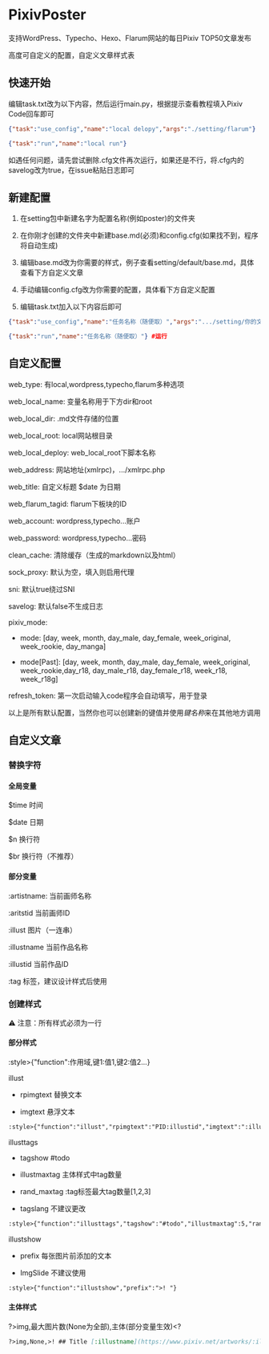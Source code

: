 # PixivPoster
支持WordPress、Typecho、Hexo、Flarum网站的每日Pixiv TOP50文章发布

高度可自定义的配置，自定义文章样式表

## 快速开始
编辑task.txt改为以下内容，然后运行main.py，根据提示查看教程填入Pixiv Code回车即可

```json
{"task":"use_config","name":"local delopy","args":"./setting/flarum"}

{"task":"run","name":"local run"}
```

如遇任何问题，请先尝试删除.cfg文件再次运行，如果还是不行，将.cfg内的savelog改为true，在issue粘贴日志即可

## 新建配置

1. 在setting包中新建名字为配置名称(例如poster)的文件夹

2. 在你刚才创建的文件夹中新建base.md(必须)和config.cfg(如果找不到，程序将自动生成)

3. 编辑base.md改为你需要的样式，例子查看setting/default/base.md，具体查看下方自定义文章

4. 手动编辑config.cfg改为你需要的配置，具体看下方自定义配置

5. 编辑task.txt加入以下内容后即可

```json
{"task":"use_config","name":"任务名称（随便取）","args":".../setting/你的文件夹名称（最好使用绝对路径）"} #读取配置

{"task":"run","name":"任务名称（随便取）"} #运行
```

## 自定义配置
web_type: 有local,wordpress,typecho,flarum多种选项

web_local_name: 变量名称用于下方dir和root

web_local_dir: .md文件存储的位置

web_local_root: local网站根目录

web_local_deploy: web_local_root下脚本名称

web_address: 网站地址(xmlrpc)，.../xmlrpc.php

web_title: 自定义标题 $date 为日期

web_flarum_tagid: flarum下板块的ID

web_account: wordpress,typecho...账户

web_password: wordpress,typecho...密码

clean_cache: 清除缓存（生成的markdown以及html）

sock_proxy: 默认为空，填入则启用代理

sni: 默认true绕过SNI

savelog: 默认false不生成日志

pixiv_mode: 

- mode: [day, week, month, day_male, day_female, week_original, week_rookie, day_manga]

- mode[Past]: [day, week, month, day_male, day_female, week_original, week_rookie,day_r18, day_male_r18, day_female_r18, week_r18, week_r18g]

refresh_token: 第一次启动输入code程序会自动填写，用于登录

以上是所有默认配置，当然你也可以创建新的键值并使用$键名称$来在其他地方调用

## 自定义文章
### 替换字符
#### 全局变量
$time 时间

$date 日期

$n 换行符

$br 换行符（不推荐）
#### 部分变量
:artistname: 当前画师名称

:aritstid 当前画师ID

:illust 图片（一连串）

:illustname 当前作品名称

:illustid 当前作品ID

:tag 标签，建议设计样式后使用
### 创建样式
:warning: 注意：所有样式必须为一行

#### 部分样式
:style>{"function":作用域,键1:值1,键2:值2...}

illust

 - rpimgtext 替换文本

 - imgtext 悬浮文本

```base.md
:style>{"function":"illust","rpimgtext":"PID:illustid","imgtext":":illustname"}
```

illusttags

 - tagshow #todo

 - illustmaxtag 主体样式中tag数量

 - rand_maxtag :tag标签最大tag数量[1,2,3]

 - tagslang 不建议更改

```base.md
:style>{"function":"illusttags","tagshow":"#todo","illustmaxtag":5,"rand_maxtag":3,"tagslang": 0}
```

illustshow

 - prefix 每张图片前添加的文本

 - ImgSlide 不建议使用

```base.md
:style>{"function":"illustshow","prefix":">! "}
```

#### 主体样式
?>img,最大图片数(None为全部),主体(部分变量生效)<?

```base.md
?>img,None,>! ## Title [:illustname](https://www.pixiv.net/artworks/:illustid)$n>!$n>! ### :tag$n>!$n>! ### Artist [:artistname](https://www.pixiv.net/users/:artistid)$n>!$n:illust$n>!$n<?
```